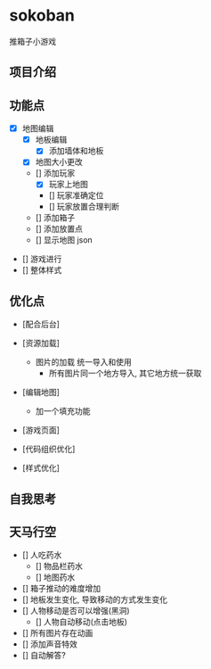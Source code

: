 # sokoban

推箱子小游戏

## 项目介绍

## 功能点

- [x] 地图编辑
  - [x] 地板编辑
    - [x] 添加墙体和地板
  - [x] 地图大小更改
  - [] 添加玩家
    - [x] 玩家上地图
    - [] 玩家准确定位
    - [] 玩家放置合理判断
  - [] 添加箱子
  - [] 添加放置点
  - [] 显示地图 json
- [] 游戏进行
- [] 整体样式

## 优化点

- [配合后台]
- [资源加载]
  - 图片的加载 统一导入和使用
    - 所有图片同一个地方导入, 其它地方统一获取
- [编辑地图]
  - 加一个填充功能
- [游戏页面]

- [代码组织优化]
- [样式优化]

## 自我思考

## 天马行空

- [] 人吃药水
  - [] 物品栏药水
  - [] 地图药水
- [] 箱子推动的难度增加
- [] 地板发生变化, 导致移动的方式发生变化
- [] 人物移动是否可以增强(黑洞)
  - [] 人物自动移动(点击地板)
- [] 所有图片存在动画
- [] 添加声音特效
- [] 自动解答?
